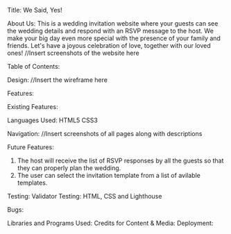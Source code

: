 Title: 
We Said, Yes!

About Us: 
This is a wedding invitation website where your guests can see the wedding details and respond with an RSVP message to the host.
We make your big day even more special with the presence of your family and friends. Let's have a joyous celebration of love, together with our loved ones!
//Insert screenshots of the website here

Table of Contents:

Design:
//Insert the wireframe here

Features:

Existing Features:

Languages Used:
HTML5
CSS3

Navigation:
//Insert screenshots of all pages along with descriptions

Future Features:
1. The host will receive the list of RSVP responses by all the guests so that they can properly plan the wedding.
2. The user can select the invitation template from a list of avilable templates.

Testing:
Validator Testing: HTML, CSS and Lighthouse

Bugs:

Libraries and Programs Used:
Credits for Content & Media:
Deployment: